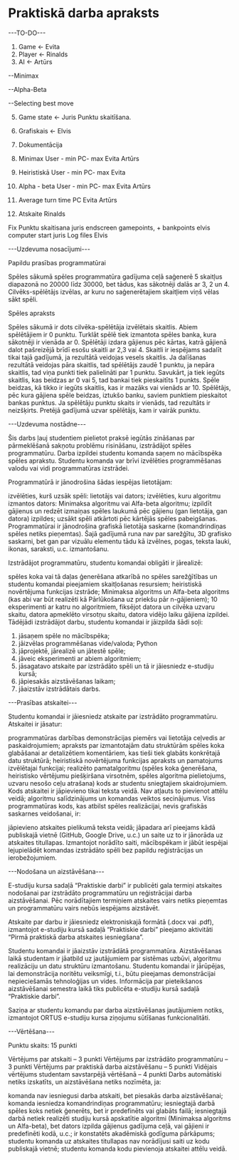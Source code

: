 # Praktiskā darba apraksts
---TO-DO---
1. Game <- Evita
2. Player <- Rinalds
3. AI <- Artūrs

  --Minimax
  
  --Alpha-Beta
  
  --Selecting best move 
  
5. Game state <- Juris
   Punktu skaitīšana.
7. Grafiskais <- Elvis
8. Dokumentācija

2. Minimax User - min PC- max Evita Artūrs
3. Heiristiskā User - min PC- max Evita
4. Alpha - beta User - min PC- max Evita Artūrs
8. Average turn time PC Evita Artūrs
12. Atskaite Rinalds

Fix
Punktu skaitisana juris
endscreen gamepoints, + bankpoints elvis
computer start juris
Log files Elvis

---Uzdevuma nosacījumi---

Papildu prasības programmatūrai

Spēles sākumā spēles programmatūra gadījuma ceļā saģenerē 5 skaitļus diapazonā no 20000 līdz 30000, bet tādus, kas sākotnēji dalās ar 3, 2 un 4. Cilvēks-spēlētājs izvēlas, ar kuru no saģenerētajiem skaitļiem viņš vēlas sākt spēli.

Spēles apraksts

Spēles sākumā ir dots cilvēka-spēlētāja izvēlētais skaitlis. Abiem spēlētājiem ir 0 punktu. Turklāt spēlē tiek izmantota spēles banka, kura sākotnēji ir vienāda ar 0. Spēlētāji izdara gājienus pēc kārtas, katrā gājienā dalot pašreizējā brīdī esošu skaitli ar 2,3 vai 4. Skaitli ir iespējams sadalīt tikai tajā gadījumā, ja rezultātā veidojas vesels skaitlis. Ja dalīšanas rezultātā veidojas pāra skaitlis, tad spēlētājs zaudē 1 punktu, ja nepāra skaitlis, tad viņa punkti tiek palielināti par 1 punktu. Savukārt, ja tiek iegūts skaitlis, kas beidzas ar 0 vai 5, tad bankai tiek pieskaitīts 1 punkts. Spēle beidzas, kā tikko ir iegūts skaitlis, kas ir mazāks vai vienāds ar 10. Spēlētājs, pēc kura gājiena spēle beidzas, iztukšo banku, saviem punktiem pieskaitot bankas punktus. Ja spēlētāju punktu skaits ir vienāds, tad rezultāts ir neizšķirts. Pretējā gadījumā uzvar spēlētājs, kam ir vairāk punktu.

---Uzdevuma nostādne---

Šis darbs ļauj studentiem pielietot praksē iegūtās zināšanas par pārmeklēšanā sakņotu problēmu risināšanu, izstrādājot spēles programmatūru. Darba izpildei studentu komanda saņem no mācībspēka spēles aprakstu. Studentu komanda var brīvi izvēlēties programmēšanas valodu vai vidi programmatūras izstrādei.

Programmatūrā ir jānodrošina šādas iespējas lietotājam: 

izvēlēties, kurš uzsāk spēli: lietotājs vai dators;
izvēlēties, kuru algoritmu izmantos dators: Minimaksa algoritmu vai Alfa-beta algoritmu;
izpildīt gājienus un redzēt izmaiņas spēles laukumā pēc gājienu (gan lietotāja, gan datora) izpildes;
uzsākt spēli atkārtoti pēc kārtējās spēles pabeigšanas.
Programmatūrai ir jānodrošina grafiskā lietotāja saskarne (komandrindiņas spēles netiks pieņemtas). Šajā gadījumā runa nav par sarežģītu, 3D grafisko saskarni, bet gan par vizuālu elementu tādu kā izvēlnes, pogas, teksta lauki, ikonas, saraksti, u.c. izmantošanu. 

Izstrādājot programmatūru, studentu komandai obligāti ir jārealizē:

spēles koka vai tā daļas ģenerēšana atkarībā no spēles sarežģītības un studentu komandai pieejamiem skaitļošanas resursiem;
heiristiskā novērtējuma funkcijas izstrāde;
Minimaksa algoritms un Alfa-beta algoritms (kas abi var būt realizēti kā Pārlūkošana uz priekšu pār n-gājieniem);
10 eksperimenti ar katru no algoritmiem, fiksējot datora un cilvēka uzvaru skaitu, datora apmeklēto virsotņu skaitu, datora vidējo laiku gājiena izpildei.
Tādējādi izstrādājot darbu, studentu komandai ir jāizpilda šādi soļi:

1. jāsaņem spēle no mācībspēka;
2. jāizvēlas programmēšanas vide/valoda; Python
3. jāprojektē, jārealizē un jātestē spēle;
4. jāveic eksperimenti ar abiem algoritmiem;
5. jāsagatavo atskaite par izstrādāto spēli un tā ir jāiesniedz e-studiju kursā;
6. jāpiesakās aizstāvēšanas laikam;
7. jāaizstāv izstrādātais darbs.

---Prasības atskaitei---

Studentu komandai ir jāiesniedz atskaite par izstrādāto programmatūru. Atskaitei ir jāsatur:

programmatūras darbības demonstrācijas piemērs vai lietotāja ceļvedis ar paskaidrojumiem; 
apraksts par izmantotajām datu struktūrām spēles koka glabāšanai ar detalizētiem komentāriem, kas tieši tiek glabāts konkrētajā datu struktūrā; 
heiristiskā novērtējuma funkcijas apraksts un pamatojums izvēlētajai funkcijai; 
realizēto pamatalgoritmu (spēles koka ģenerēšana, heiristisko vērtējumu piešķiršana virsotnēm, spēles algoritma pielietojums, uzvaru nesošo ceļu atrašana) kods ar studentu sniegtajiem skaidrojumiem. Kods atskaitei ir jāpievieno tikai teksta veidā. Nav atļauts to pievienot attēlu veidā;
algoritmu salīdzinājums un komandas veiktos secinājumus.
Viss programmatūras kods, kas atbilst spēles realizācijai, nevis grafiskās saskarnes veidošanai, ir:

jāpievieno atskaites pielikumā teksta veidā;
jāpadara arī pieejams kādā publiskajā vietnē (GitHub, Google Drive, u.c.) un saite uz to ir jānorāda uz atskaites titullapas. Izmantojot norādīto saiti, mācībspēkam ir jābūt iespējai lejupielādēt komandas izstrādāto spēli bez papildu reģistrācijas un ierobežojumiem.

---Nodošana un aizstāvēšana---

E-studiju kursa sadaļā “Praktiskie darbi” ir publicēti gala termiņi atskaites nodošanai par izstrādāto programmatūru un reģistrācijai darba aizstāvēšanai. Pēc norādītajiem termiņiem atskaites vairs netiks pieņemtas un programmatūru vairs nebūs iespējams aizstāvēt.

Atskaite par darbu ir jāiesniedz elektroniskajā formātā (.docx vai .pdf), izmantojot e-studiju kursā sadaļā “Praktiskie darbi” pieejamo aktivitāti “Pirmā praktiskā darba atskaites iesniegšana”. 

Studentu komandai ir jāaizstāv izstrādātā programmatūra. Aizstāvēšanas laikā studentam ir jāatbild uz jautājumiem par sistēmas uzbūvi, algoritmu realizāciju un datu struktūru izmantošanu. Studentu komandai ir jārūpējas, lai demonstrācija noritētu veiksmīgi, t.i., būtu pieejamas demonstrācijai nepieciešamās tehnoloģijas un vides. Informācija par pieteikšanos aizstāvēšanai semestra laikā tiks publicēta e-studiju kursā sadaļā “Praktiskie darbi”.

Saziņa ar studentu komandu par darba aizstāvēšanas jautājumiem notiks, izmantojot ORTUS e-studiju kursa ziņojumu sūtīšanas funkcionalitāti.

---Vērtēšana---

Punktu skaits:     15 punkti

Vērtējums par atskaiti – 3 punkti
Vērtējums par izstrādāto programmatūru – 3 punkti
Vērtējums par praktiskā darba aizstāvēšanu – 5 punkti
Vidējais vērtējums studentam savstarpējā vērtēšanā – 4 punkti
Darbs automātiski netiks izskatīts, un aizstāvēšana netiks nozīmēta, ja:

komanda nav iesniegusi darba atskaiti, bet piesakās darba aizstāvēšanai;
komanda iesniedza komandrindiņas programmatūru;
iesniegtajā darbā spēles koks netiek ģenerēts, bet ir predefinēts vai glabāts failā;
iesniegtajā darbā netiek realizēti studiju kursā apskatītie algoritmi (Minimaksa algoritms un Alfa-beta), bet dators izpilda gājienus gadījuma ceļā, vai gājieni ir predefinēti kodā, u.c.;
ir konstatēts akadēmiskā godīguma pārkāpums;
studentu komanda uz atskaites titullapas nav norādījusi saiti uz kodu publiskajā vietnē;
studentu komanda kodu pievienoja atskaitei attēlu veidā.
